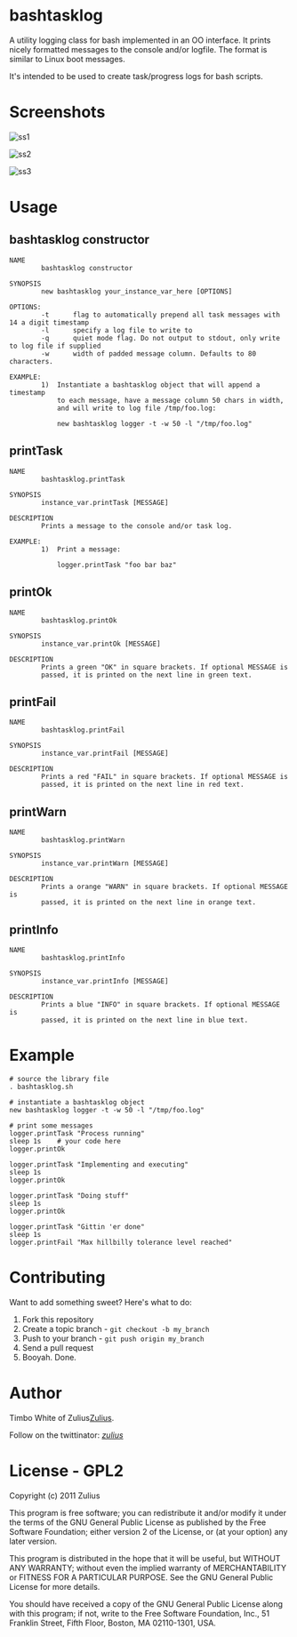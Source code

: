 bashtasklog
===========

A utility logging class for bash implemented in an OO interface.  It prints nicely formatted messages to the console and/or logfile.  The format is  similar to Linux boot messages. 

It's intended to be used to create task/progress logs for bash scripts.


Screenshots
===========
![ss1](http://www.zulius.com/img/blog/bash-beauty/bash-beauty-ss1.jpg)

![ss2](http://www.zulius.com/img/blog/bash-beauty/bash-beauty-ss2.jpg)

![ss3](http://www.zulius.com/img/blog/bash-beauty/bash-beauty-ss3.jpg)


Usage
=====

## bashtasklog constructor ##
    NAME
            bashtasklog constructor

    SYNOPSIS
            new bashtasklog your_instance_var_here [OPTIONS]

    OPTIONS:
            -t      flag to automatically prepend all task messages with 14 a digit timestamp
            -l      specify a log file to write to
            -q      quiet mode flag. Do not output to stdout, only write to log file if supplied
            -w      width of padded message column. Defaults to 80 characters.

    EXAMPLE:
            1)  Instantiate a bashtasklog object that will append a timestamp
                to each message, have a message column 50 chars in width,
                and will write to log file /tmp/foo.log:

                new bashtasklog logger -t -w 50 -l "/tmp/foo.log"

## printTask ##
    NAME
            bashtasklog.printTask

    SYNOPSIS
            instance_var.printTask [MESSAGE]

    DESCRIPTION
            Prints a message to the console and/or task log.

    EXAMPLE:
            1)  Print a message:

                logger.printTask "foo bar baz"

## printOk ##
    NAME
            bashtasklog.printOk

    SYNOPSIS
            instance_var.printOk [MESSAGE]

    DESCRIPTION
            Prints a green "OK" in square brackets. If optional MESSAGE is
            passed, it is printed on the next line in green text.

## printFail ##
    NAME
            bashtasklog.printFail

    SYNOPSIS
            instance_var.printFail [MESSAGE]

    DESCRIPTION
            Prints a red "FAIL" in square brackets. If optional MESSAGE is
            passed, it is printed on the next line in red text.

## printWarn ##
    NAME
            bashtasklog.printWarn

    SYNOPSIS
            instance_var.printWarn [MESSAGE]

    DESCRIPTION
            Prints a orange "WARN" in square brackets. If optional MESSAGE is
            passed, it is printed on the next line in orange text.

## printInfo ##
    NAME
            bashtasklog.printInfo

    SYNOPSIS
            instance_var.printInfo [MESSAGE]

    DESCRIPTION
            Prints a blue "INFO" in square brackets. If optional MESSAGE is
            passed, it is printed on the next line in blue text.


Example
========
    # source the library file
    . bashtasklog.sh
    
    # instantiate a bashtasklog object
    new bashtasklog logger -t -w 50 -l "/tmp/foo.log"

    # print some messages
    logger.printTask "Process running"
    sleep 1s    # your code here
    logger.printOk

    logger.printTask "Implementing and executing"
    sleep 1s
    logger.printOk

    logger.printTask "Doing stuff"
    sleep 1s
    logger.printOk

    logger.printTask "Gittin 'er done"
    sleep 1s
    logger.printFail "Max hillbilly tolerance level reached"



Contributing
============

Want to add something sweet? Here's what to do:

1. Fork this repository
2. Create a topic branch - `git checkout -b my_branch`
3. Push to your branch - `git push origin my_branch`
4. Send a pull request
5. Booyah. Done. 


Author
======

Timbo White of Zulius[Zulius](http://www.zulius.com).

Follow on the twittinator: [_zulius_](http://twitter.com/_zulius_) 


License - GPL2
==============

Copyright (c) 2011 Zulius 

This program is free software; you can redistribute it and/or
modify it under the terms of the GNU General Public License
as published by the Free Software Foundation; either version 2
of the License, or (at your option) any later version.

This program is distributed in the hope that it will be useful,
but WITHOUT ANY WARRANTY; without even the implied warranty of
MERCHANTABILITY or FITNESS FOR A PARTICULAR PURPOSE.  See the
GNU General Public License for more details.

You should have received a copy of the GNU General Public License
along with this program; if not, write to the Free Software
Foundation, Inc., 51 Franklin Street, Fifth Floor, Boston, MA  02110-1301, USA.
